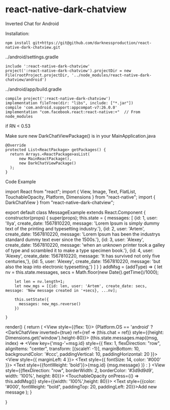 # react-native-dark-chatview
Inverted Chat for Android

Installation:

    npm install git+https://git@github.com/darknessproduction/react-native-dark-chatview.git

../android/settings.gradle


    include ':react-native-dark-chatview'
    project(':react-native-dark-chatview').projectDir = new File(rootProject.projectDir, '../node_modules/react-native-dark-chatview/android')


../android/app/build.gradle

    compile project(':react-native-dark-chatview')
    implementation fileTree(dir: "libs", include: ["*.jar"])
    compile 'com.android.support:appcompat-v7:26.0.0'
    implementation "com.facebook.react:react-native:+"  // From node_modules
    
    
if RN < 0.53

Make sure new DarkChatViewPackage() is in your MainApplication.java

    @Override
    protected List<ReactPackage> getPackages() {
      return Arrays.<ReactPackage>asList(
          new MainReactPackage(),
          new DarkChatViewPackage()
      );
    }

Code Example

import React from "react";
import { View, Image, Text, FlatList, TouchableOpacity, Platform, Dimensions } from "react-native";
import { DarkChatView } from "react-native-dark-chatview";

export default class MessageExample extends React.Component {
  constructor(props) {
    super(props);
    this.state = { 
      messages: [
        {id: 1, user: 'Ilya', create_date: 1567810220, message: 'Lorem Ipsum is simply dummy text of the printing and typesetting industry.'},
        {id: 2, user: 'Artem', create_date: 1567810220, message: 'Lorem Ipsum has been the industrys standard dummy text ever since the 1500s.'},
        {id: 3, user: 'Alexey', create_date: 1567810220, message: 'when an unknown printer took a galley of type and scrambled it to make a type specimen book.'},
        {id: 4, user: 'Alexey', create_date: 1567810220, message: 'It has survived not only five centuries,'},
        {id: 5, user: 'Alexey', create_date: 1567810220, message: 'but also the leap into electronic typesetting,'}
      ]
    }
  }
    addMsg = (addType) => {
        let nv = this.state.messages,
            secs = Math.floor(new Date().getTime()/1000);

        let len = nv.length+1;
        let new_mgs = [{id: len, user: 'Artem', create_date: secs, message: 'New message created in '+secs}, ...nv];

        this.setState({
          messages: new_mgs.reverse()
        })

    }

  render() {
    return (
    <View style={{flex: 1}}>
      {Platform.OS == 'android' ? 
      <DarkChatView 
      inverted={true}
      ref={ref => (this.chat = ref)}
      style={{height: Dimensions.get('window').height-80}}>
        {this.state.messages.map((msg, index) =>
        <View key={'msg-'+msg.id} style={{ flex: 1, flexDirection: "row", alignItems: "center", transform: [{scaleY: -1}], marginBottom: 10, backgroundColor: '#ccc', paddingVertical: 10, paddingHorizontal: 20 }}>
          <View style={{ marginLeft: 4 }}>
            <Text style={{ fontSize: 14, color: '#000' }}>
              <Text style={{fontWeight: 'bold'}}>{msg.id}</Text> {msg.message}
            </Text>
          </View>
        </View>
        )}
      </DarkChatView>
      : 
      <FlatList />
    }
                <View style={{flexDirection: "row", borderWidth: 2, borderColor: '#3d9d9d9', width: '100%', height: 80}}>
                    <TouchableOpacity onPress={() => this.addMsg()} style={{width: '100%',height: 80}}>
                        <Text style={{color: '#000', fontWeight: "bold", paddingTop: 20, paddingLeft: 20}}>Add new message</Text>
                    </TouchableOpacity>
                </View>
      </View>
    );
  }

}
